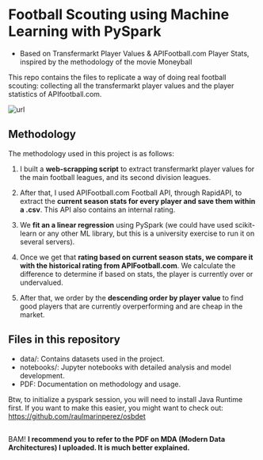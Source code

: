 # Football Scouting using Machine Learning with PySpark
- Based on Transfermarkt Player Values & APIFootball.com Player Stats, inspired by the methodology of the movie Moneyball

This repo contains the files to replicate a way of doing real football scouting: collecting all the transfermarkt player values and the player statistics of APIfootball.com.

![url](https://images.supersport.com/media/34vlqwkk/la-liga_2324_seasonstart_11082023_sup_1200.png?width=2048&quality=90&format=webp)


## Methodology
The methodology used in this project is as follows:

1. I built a **web-scrapping script** to extract transfermarkt player values for the main football leagues, and its second division leagues.
   
2. After that, I used APIFootball.com Football API, through RapidAPI, to extract the **current season stats for every player and save them within a .csv**. This API also contains an internal rating.

3. We **fit an a linear regression** using PySpark (we could have used scikit-learn or any other ML library, but this is a university exercise to run it on several servers).

4. Once we get that **rating based on current season stats, we compare it with the historical rating from APIFootball.com**. We calculate the difference to determine if based on stats, the player is currently over or undervalued.
  
5. After that, we order by the **descending order by player value** to find good players that are currently overperforming and are cheap in the market.


## Files in this repository
- data/: Contains datasets used in the project.
- notebooks/: Jupyter notebooks with detailed analysis and model development.
- PDF: Documentation on methodology and usage.

Btw, to initialize a pyspark session, you will need to install Java Runtime first. If you want to make this easier, you might want to check out: 
https://github.com/raulmarinperez/osbdet

##
BAM! **I recommend you to refer to the PDF on MDA (Modern Data Architectures) I uploaded. It is much better explained.**
##


